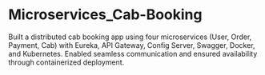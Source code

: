 # Microservices_Cab-Booking
Built a distributed cab booking app using four microservices (User, Order, Payment, Cab) with Eureka, API Gateway, Config Server, Swagger, Docker, and Kubernetes. Enabled seamless communication and ensured availability through containerized deployment.

